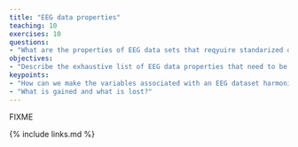 ```yaml
---
title: "EEG data properties"
teaching: 10
exercises: 10
questions:
- "What are the properties of EEG data sets that reqyuire standarized definitions?"
objectives:
- "Describe the exhaustive list of EEG data properties that need to be expressed in the standard"
keypoints:
- "How can we make the variables associated with an EEG dataset harmonized accross all acquisition procedures?"
- "What is gained and what is lost?"
---
```

FIXME

{% include links.md %}

